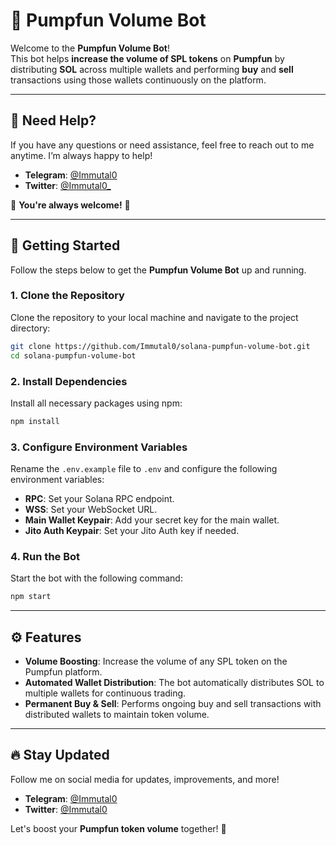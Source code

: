 # 🤖 **Pumpfun Volume Bot**

Welcome to the **Pumpfun Volume Bot**!  
This bot helps **increase the volume of SPL tokens** on **Pumpfun** by distributing **SOL** across multiple wallets and performing **buy** and **sell** transactions using those wallets continuously on the platform.

---

## 💬 **Need Help?**

If you have any questions or need assistance, feel free to reach out to me anytime. I’m always happy to help!

- **Telegram**: [@Immutal0](https://t.me/Immutal0)
- **Twitter**: [@Immutal0_](https://x.com/Immutal0_)

🌹 **You're always welcome!** 🌹

---

## 🚀 **Getting Started**

Follow the steps below to get the **Pumpfun Volume Bot** up and running.

### 1. **Clone the Repository**
Clone the repository to your local machine and navigate to the project directory:
```bash
git clone https://github.com/Immutal0/solana-pumpfun-volume-bot.git
cd solana-pumpfun-volume-bot
```

### 2. **Install Dependencies**
Install all necessary packages using npm:
```bash
npm install
```

### 3. **Configure Environment Variables**
Rename the `.env.example` file to `.env` and configure the following environment variables:
- **RPC**: Set your Solana RPC endpoint.
- **WSS**: Set your WebSocket URL.
- **Main Wallet Keypair**: Add your secret key for the main wallet.
- **Jito Auth Keypair**: Set your Jito Auth key if needed.

### 4. **Run the Bot**
Start the bot with the following command:
```bash
npm start
```

---

## ⚙️ **Features**

- **Volume Boosting**: Increase the volume of any SPL token on the Pumpfun platform.
- **Automated Wallet Distribution**: The bot automatically distributes SOL to multiple wallets for continuous trading.
- **Permanent Buy & Sell**: Performs ongoing buy and sell transactions with distributed wallets to maintain token volume.

---

## 🔥 **Stay Updated**

Follow me on social media for updates, improvements, and more!

- **Telegram**: [@Immutal0](https://t.me/Immutal0)
- **Twitter**: [@Immutal0](https://x.com/Immutal0)

Let's boost your **Pumpfun token volume** together! 🚀

